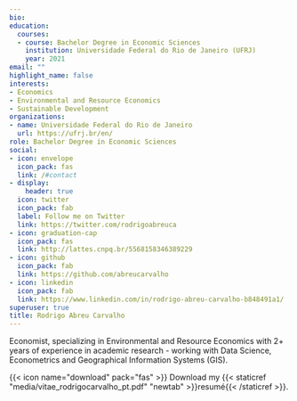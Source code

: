 ```yaml
---
bio:  
education:
  courses:
  - course: Bachelor Degree in Economic Sciences 
    institution: Universidade Federal do Rio de Janeiro (UFRJ)
    year: 2021
email: ""
highlight_name: false
interests:
- Economics
- Environmental and Resource Economics
- Sustainable Development
organizations:
- name: Universidade Federal do Rio de Janeiro 
  url: https://ufrj.br/en/
role: Bachelor Degree in Economic Sciences 
social:
- icon: envelope
  icon_pack: fas
  link: /#contact
- display:
    header: true
  icon: twitter
  icon_pack: fab
  label: Follow me on Twitter
  link: https://twitter.com/rodrigoabreuca
- icon: graduation-cap
  icon_pack: fas
  link: http://lattes.cnpq.br/5568158346389229
- icon: github
  icon_pack: fab
  link: https://github.com/abreucarvalho
- icon: linkedin
  icon_pack: fab
  link: https://www.linkedin.com/in/rodrigo-abreu-carvalho-b848491a1/
superuser: true
title: Rodrigo Abreu Carvalho
---
```


Economist, specializing in Environmental and Resource Economics with 2+ years of experience in academic research - working with Data Science, Econometrics and Geographical Information Systems (GIS).

{{< icon name="download" pack="fas" >}} Download my {{< staticref "media/vitae_rodrigocarvalho_pt.pdf" "newtab" >}}resumé{{< /staticref >}}.
